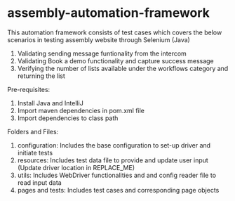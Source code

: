 # assembly-automation-framework
This automation framework consists of test cases which covers the below scenarios in testing assembly website through Selenium (Java)
  1. Validating sending message funtionality from the intercom 
  2. Validating Book a demo functionality and capture success message 
  3. Verifying the number of lists available under the workflows category and returning the list

Pre-requisites:
  1. Install Java and IntelliJ
  2. Import maven dependencies in pom.xml file
  3. Import dependencies to class path 

Folders and Files:
  1. configuration: Includes the base configuration to set-up driver and initiate tests
  2. resources: Includes test data file to provide and update user input (Update driver location in REPLACE_ME)
  3. utils: Includes WebDriver functionalities and and config reader file to read input data
  4. pages and tests: Includes test cases and corresponding page objects


